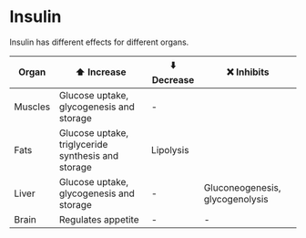 # Insulin

Insulin has different effects for different organs.

| Organ | ⬆️ Increase | ⬇️ Decrease | ❌ Inhibits |
|-------|----------|----------|----------|
| Muscles | Glucose uptake, glycogenesis and storage | - |
| Fats | Glucose uptake, triglyceride synthesis and storage | Lipolysis |
| Liver | Glucose uptake, glycogenesis and storage | - | Gluconeogenesis, glycogenolysis |
| Brain | Regulates appetite | - | - |
